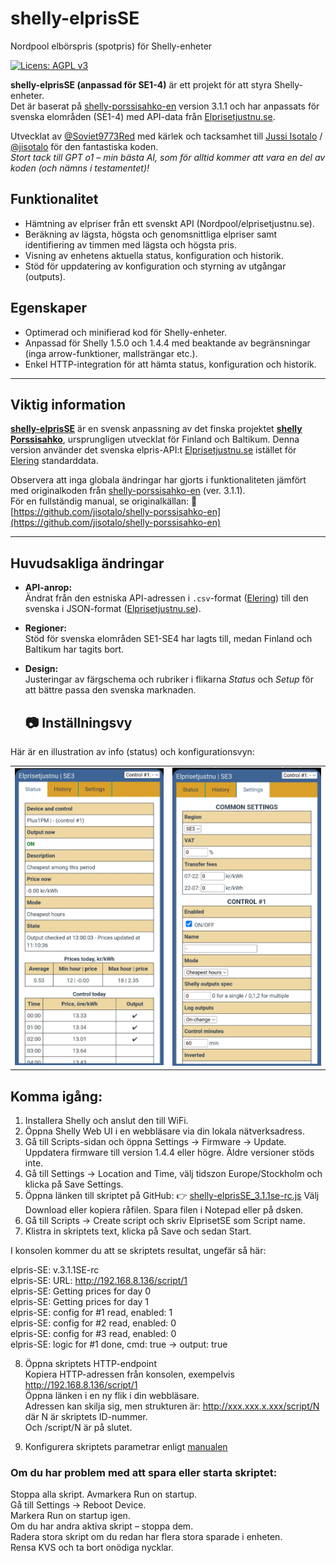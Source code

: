 # shelly-elprisSE
Nordpool elbörspris (spotpris) för Shelly-enheter

[![Licens: AGPL v3](https://img.shields.io/badge/Licens-AGPL%20v3-blue.svg)](https://www.gnu.org/licenses/agpl-3.0)

**shelly-elprisSE (anpassad för SE1-4)** är ett projekt för att styra Shelly-enheter.  
Det är baserat på <a href="https://github.com/jisotalo/shelly-porssisahko-en">shelly-porssisahko-en</a> version 3.1.1 och har anpassats för svenska elområden (SE1-4) med API-data från [Elprisetjustnu.se](https://www.elprisetjustnu.se/).  

Utvecklat av [@Soviet9773Red](https://github.com/Soviet9773Red) med kärlek och tacksamhet till [Jussi Isotalo](http://jisotalo.fi)  / [@jisotalo](https://github.com/jisotalo) för den fantastiska koden.  
*Stort tack till GPT o1 – min bästa AI, som för alltid kommer att vara en del av koden (och nämns i testamentet)!*  

## Funktionalitet
- Hämtning av elpriser från ett svenskt API (Nordpool/elprisetjustnu.se).  
- Beräkning av lägsta, högsta och genomsnittliga elpriser samt identifiering av timmen med lägsta och högsta pris.  
- Visning av enhetens aktuella status, konfiguration och historik.  
- Stöd för uppdatering av konfiguration och styrning av utgångar (outputs).  

## Egenskaper
- Optimerad och minifierad kod för Shelly-enheter.  
- Anpassad för Shelly 1.5.0 och 1.4.4 med beaktande av begränsningar (inga arrow-funktioner, mallsträngar etc.).  
- Enkel HTTP-integration för att hämta status, konfiguration och historik.  

---

## Viktig information  
**[shelly-elprisSE](https://github.com/Soviet9773Red/shelly-elprisSE)** är en svensk anpassning av det finska projektet **[shelly Porssisahko](https://github.com/jisotalo/shelly-porssisahko)**, ursprungligen utvecklat för Finland och Baltikum.  Denna version använder det svenska elpris-API:t [Elprisetjustnu.se](https://www.elprisetjustnu.se/) istället för [Elering](https://elering.ee/) standarddata.

Observera att inga globala ändringar har gjorts i funktionaliteten jämfört med originalkoden från [shelly-porssisahko-en](https://github.com/jisotalo/shelly-porssisahko-en) (ver. 3.1.1).  
För en fullständig manual, se originalkällan:  🔗 [https://github.com/jisotalo/shelly-porssisahko-en](https://github.com/jisotalo/shelly-porssisahko-en)  

---

## Huvudsakliga ändringar
- **API-anrop:**  
  Ändrat från den estniska API-adressen i `.csv`-format ([Elering](https://elering.ee/)) till den svenska i JSON-format ([Elprisetjustnu.se](https://www.elprisetjustnu.se/)).  
- **Regioner:**  
  Stöd för svenska elområden SE1-SE4 har lagts till, medan Finland och Baltikum har tagits bort.  
- **Design:**  
  Justeringar av färgschema och rubriker i flikarna *Status* och *Setup* för att bättre passa den svenska marknaden.

  ## 📷 Inställningsvy
Här är en illustration av info (status) och konfigurationsvyn:
<table><tr>
      <td><img src="https://raw.githubusercontent.com/Soviet9773Red/shelly-elprisSE/main/StatP.jpg" width="480"></td>
      <td><img src="https://raw.githubusercontent.com/Soviet9773Red/shelly-elprisSE/main/SetP.jpg" width="480"></td>
    </tr>
</table>

## Komma igång:
1. Installera Shelly och anslut den till WiFi.
2. Öppna Shelly Web UI i en webbläsare via din lokala nätverksadress.
3. Gå till Scripts-sidan och öppna Settings -> Firmware -> Update.
Uppdatera firmware till version 1.4.4 eller högre. Äldre versioner stöds inte.
4. Gå till Settings -> Location and Time, välj tidszon Europe/Stockholm och klicka på Save Settings.
5. Öppna länken till skriptet på GitHub:
👉 [shelly-elprisSE_3.1.1se-rc.js](https://github.com/Soviet9773Red/shelly-elprisSE/blob/main/shelly-elprisSE_3.1.1se-rc.js)
Välj Download eller kopiera råfilen. Spara filen i Notepad eller på dsken.
6. Gå till Scripts -> Create script och skriv ElprisetSE som Script name.
7. Klistra in skriptets text, klicka på Save och sedan Start.

I konsolen kommer du att se skriptets resultat, ungefär så här:

elpris-SE: v.3.1.1SE-rc<br>
elpris-SE: URL: http://192.168.8.136/script/1<br>
elpris-SE: Getting prices for day 0<br> 
elpris-SE: Getting prices for day 1<br> 
elpris-SE: config for #1 read, enabled: 1  
elpris-SE: config for #2 read, enabled: 0  
elpris-SE: config for #3 read, enabled: 0  
elpris-SE: logic for #1 done, cmd: true -> output: true  

8. Öppna skriptets HTTP-endpoint<br>
   Kopiera HTTP-adressen från konsolen, exempelvis http://192.168.8.136/script/1<br>
   Öppna länken i en ny flik i din webbläsare.<br>
   Adressen kan skilja sig, men strukturen är: http://xxx.xxx.x.xxx/script/N där N är skriptets ID-nummer.<br>
   Och /script/N är på slutet.
   
10. Konfigurera skriptets parametrar enligt [manualen](https://github.com/jisotalo/shelly-porssisahko-en) 
   
### Om du har problem med att spara eller starta skriptet:
Stoppa alla skript. Avmarkera Run on startup.<br>
Gå till Settings -> Reboot Device.<br>
Markera Run on startup igen.<br>
Om du har andra aktiva skript – stoppa dem.<br>
Radera stora skript om du redan har flera stora sparade i enheten.<br>
Rensa KVS och ta bort onödiga nycklar.

